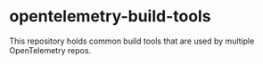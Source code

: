 # opentelemetry-build-tools
This repository holds common build tools that are used by multiple OpenTelemetry repos.

